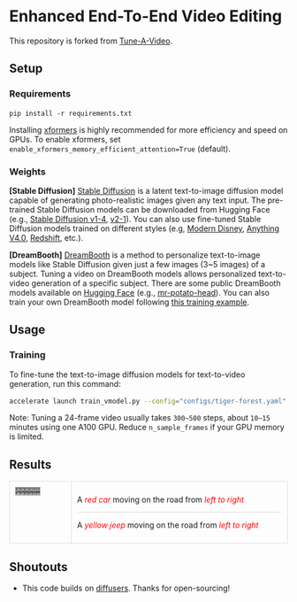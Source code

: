 # Enhanced End-To-End Video Editing

This repository is forked from [Tune-A-Video](https://arxiv.org/abs/2212.11565).


## Setup

### Requirements

```shell
pip install -r requirements.txt
```

Installing [xformers](https://github.com/facebookresearch/xformers) is highly recommended for more efficiency and speed on GPUs. 
To enable xformers, set `enable_xformers_memory_efficient_attention=True` (default).

### Weights

**[Stable Diffusion]** [Stable Diffusion](https://arxiv.org/abs/2112.10752) is a latent text-to-image diffusion model capable of generating photo-realistic images given any text input. The pre-trained Stable Diffusion models can be downloaded from Hugging Face (e.g., [Stable Diffusion v1-4](https://huggingface.co/CompVis/stable-diffusion-v1-4), [v2-1](https://huggingface.co/stabilityai/stable-diffusion-2-1)). You can also use fine-tuned Stable Diffusion models trained on different styles (e.g, [Modern Disney](https://huggingface.co/nitrosocke/mo-di-diffusion), [Anything V4.0](https://huggingface.co/andite/anything-v4.0), [Redshift](https://huggingface.co/nitrosocke/redshift-diffusion), etc.).

**[DreamBooth]** [DreamBooth](https://dreambooth.github.io/) is a method to personalize text-to-image models like Stable Diffusion given just a few images (3~5 images) of a subject. Tuning a video on DreamBooth models allows personalized text-to-video generation of a specific subject. There are some public DreamBooth models available on [Hugging Face](https://huggingface.co/sd-dreambooth-library) (e.g., [mr-potato-head](https://huggingface.co/sd-dreambooth-library/mr-potato-head)). You can also train your own DreamBooth model following [this training example](https://github.com/huggingface/diffusers/tree/main/examples/dreambooth). 


## Usage

### Training

To fine-tune the text-to-image diffusion models for text-to-video generation, run this command:

```bash
accelerate launch train_vmodel.py --config="configs/tiger-forest.yaml"
```

Note: Tuning a 24-frame video usually takes `300~500` steps, about `10~15` minutes using one A100 GPU. 
Reduce `n_sample_frames` if your GPU memory is limited.

## Results

<table style="width: 100%; ">
    <tr>
        <td style="width: 20%; vertical-align: top; border: 1px solid #ddd; padding: 10px;">
            <img src="https://github.com/npp058/videogen/blob/main/results/output_frames/A car is moving on an empty road from left to right.jpg" alt="Image" style="width: 50%;" />
        </td>
        <td style="width: 70%; vertical-align: top; border: 1px solid #ddd; padding: 10px;">
            <div style="height: 50%; box-sizing: border-box; border-bottom: 1px solid #ddd;">
                <p>A <span style="color: red;"><i>red car</i></span> moving on the road from <span style="color: red;"><i>left to right</i></span></p>              
            </div>
            <div style="height: 50%; box-sizing: border-box;">
                <p>A <span style="color: red;"><i>yellow jeep</i></span> moving on the road from <span style="color: red;"><i>left to right</i></span></p>
            </div>
        </td>
    </tr>
</table>




## Shoutouts

- This code builds on [diffusers](https://github.com/huggingface/diffusers). Thanks for open-sourcing!

